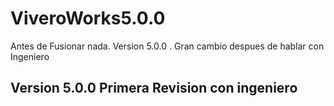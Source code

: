 # ViveroWorks5.0.0

Antes de Fusionar nada.
Version 5.0.0 . Gran cambio despues de hablar con Ingeniero

## Version 5.0.0 Primera Revision con ingeniero




